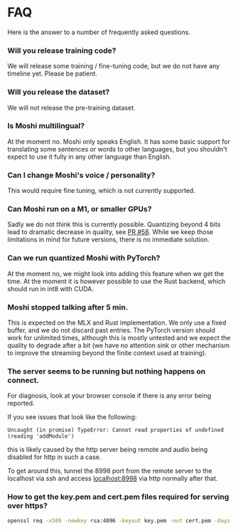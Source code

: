 # FAQ

Here is the answer to a number of frequently asked questions.

### Will you release training code?

We will release some training / fine-tuning code, but we do not have any timeline yet. Please be patient.

### Will you release the dataset?

We will not release the pre-training dataset.

### Is Moshi multilingual?

At the moment no. Moshi only speaks English. It has some basic support for translating some sentences
or words to other languages, but you shouldn't expect to use it fully in any other language than English.

### Can I change Moshi's voice / personality?

This would require fine tuning, which is not currently supported.

### Can Moshi run on a M1, or smaller GPUs?

Sadly we do not think this is currently possible. Quantizing beyond 4 bits lead to dramatic
decrease in quality, see [PR #58](https://github.com/kyutai-labs/moshi/pull/58).
While we keep those limitations in mind for future versions, there is no immediate solution.

### Can we run quantized Moshi with PyTorch?

At the moment no, we might look into adding this feature when we get the time. At the moment
it is however possible to use the Rust backend, which should run in int8 with CUDA.

### Moshi stopped talking after 5 min.

This is expected on the MLX and Rust implementation.
We only use a fixed buffer, and we do not discard past entries.
The PyTorch version should work for unlimited times, although this is mostly untested and we
expect the quality to degrade after a bit (we have no attention sink or other mechanism to improve the streaming
beyond the finite context used at training).

### The server seems to be running but nothing happens on connect.

For diagnosis, look at your browser console if there is any error being
reported.

If you see issues that look like the following:
```
Uncaught (in promise) TypeError: Cannot read properties of undefined (reading 'addModule')
```
this is likely caused by the http server being remote and audio being disabled
for http in such a case.

To get around this, tunnel the 8998 port from the remote server to the localhost
via ssh and access [localhost:8998](http://localhost:8998) via http normally
after that.

### How to get the key.pem and cert.pem files required for serving over https?
```bash
openssl req -x509 -newkey rsa:4096 -keyout key.pem -out cert.pem -days 365 -nodes -subj "/CN=localhost"
```
